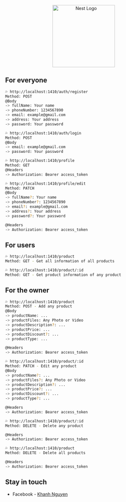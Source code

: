<p align="center">
  <a href="http://nestjs.com/" target="blank"><img src="https://nestjs.com/img/logo-small.svg" width="200" alt="Nest Logo" /></a>
</p>

## For everyone

```bash
💦 http://localhost:1410/auth/register
Method: POST
@Body
-> fullName: Your name
-> phoneNumber: 1234567890
-> email: example@gmail.com
-> address: Your address
-> password: Your password

💦 http://localhost:1410/auth/login
Method: POST
@Body
-> email: example@gmail.com
-> password: Your password

💦 http://localhost:1410/profile
Method: GET
@Headers
-> Authorization: Bearer access_token

💦 http://localhost:1410/profile/edit
Method: PATCH
@Body
-> fullName?: Your name
-> phoneNumber?: 1234567890
-> email?: example@gmail.com
-> address?: Your address
-> password?: Your password

@Headers
-> Authorization: Bearer access_token
```


## For users

```bash
💦 http://localhost:1410/product
Method: GET - Get all information of all products

💦 http://localhost:1410/product/:id
Method: GET - Get product information of any product
```
## For the owner

```bash
💦 http://localhost:1410/product
Method: POST - Add any product
@Body
-> productName: ...
-> productFiles: Any Photo or Video
-> productDescription?: ...
-> productPrice: ...
-> productDiscount?: ...
-> productType: ...

@Headers
-> Authorization: Bearer access_token

💦 http://localhost:1410/product/:id
Method: PATCH - Edit any product
@Body
-> productName?: ...
-> productFiles?: Any Photo or Video
-> productDescription?: ...
-> productPrice?: ...
-> productDiscount?: ...
-> productType?: ...

@Headers
-> Authorization: Bearer access_token

💦 http://localhost:1410/product/:id
Method: DELETE - Delete any product

@Headers
-> Authorization: Bearer access_token

💦 http://localhost:1410/product
Method: DELETE - Delete all products

@Headers
-> Authorization: Bearer access_token
```

## Stay in touch

- Facebook - [Khanh Nguyen](https://www.facebook.com/KWalkerNNK)